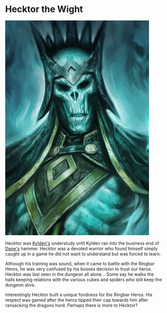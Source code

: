 # Hecktor the Wight
<img class="float-left h-96 mr-8 mb-8 rounded"   src="https://raw.githubusercontent.com/DiscoverTec/anExperiment/main/eberron-by-night/images/characters/hecktor.png"/>

Hecktor was [Kylden's](/eberron-by-night/npc/kylden-vastadd) understudy until Kylden ran into the business end of [Dane's](/eberron-by-nigh/characters/dane) hammer. Hecktor was a devoted warrior who found himself simply caught up in a game he did not want to understand but was forced to learn. 

Although his training was sound, when it came to battle with the Ringbar Heros, he was very confused by his bosses decision to trust our heros. Hecktor was last seen in the dungeon all alone...  Some say he walks the halls keeping relations with the various cubes and spiders who still keep the dungeon alive.

Interestingly Hecktor built a unique fondness for the Ringbar Heros.  His respect was gained after the heros tipped their cap towards him after ransacking the dragons hord. Perhaps there is more to Hecktor?